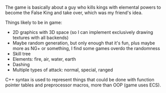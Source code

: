 The game is basically about a guy who kills kings with elemental powers to become the False King and take over, which was my friend's idea.

Things likely to be in game:
- 2D graphics with 3D space (so I can implement exclusively drawing textures with all backends)
- Maybe random generation, but only enough that it's fun, plus maybe more as NG+ or something, I find some games overdo the randomness
- Skill tree
- Elements: fire, air, water, earth
- Dashing
- Multiple types of attack: normal, special, ranged

C++ syntax is used to represent things that could be done with function pointer tables and preprocessor macros, more than OOP (game uses ECS).

